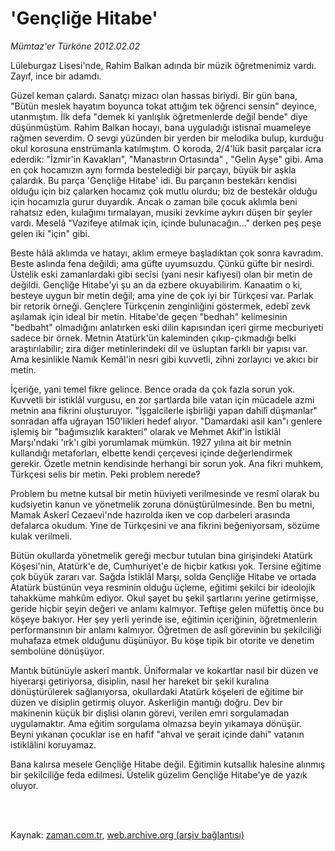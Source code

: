 # 'Gençliğe Hitabe'

*Mümtaz'er Türköne 2012.02.02*

<td class="columnist-detail">
<p>Lüleburgaz Lisesi'nde, Rahim Balkan adında bir müzik öğretmenimiz vardı. Zayıf, ince bir adamdı.</p>
<p>
<div id="haberMetinDiv">
<p>Güzel keman çalardı. Sanatçı mizacı olan hassas biriydi. Bir gün bana, "Bütün meslek hayatım boyunca tokat attığım tek öğrenci sensin" deyince, utanmıştım. İlk defa "demek ki yanlışlık öğretmenlerde değil bende" diye düşünmüştüm. Rahim Balkan hocayı, bana uyguladığı istisnaî muameleye rağmen severdim. O sevgi yüzünden bir yerden bir melodika bulup, kurduğu okul korosuna enstrümanla katılmıştım. O koroda, 2/4'lük basit parçalar icra ederdik: "İzmir'in Kavakları", "Manastırın Ortasında" , "Gelin Ayşe" gibi. Ama en çok hocamızın aynı formda bestelediği bir parçayı, büyük bir aşkla çalardık. Bu parça 'Gençliğe Hitabe' idi. Bu parçanın bestekârı kendisi olduğu için biz çalarken hocamız çok mutlu olurdu; biz de bestekâr olduğu için hocamızla gurur duyardık. Ancak o zaman bile çocuk aklımla beni rahatsız eden, kulağımı tırmalayan, musiki zevkime aykırı düşen bir şeyler vardı. Meselâ "Vazifeye atılmak için, içinde bulunacağın..." derken peş peşe gelen iki "için" gibi.
<p>Beste hâlâ aklımda ve hatayı, aklım ermeye başladıktan çok sonra kavradım. Beste aslında fena değildi; ama güfte uyumsuzdu. Çünkü güfte bir nesirdi. Üstelik eski zamanlardaki gibi secîsi (yani nesir kafiyesi) olan bir metin de değildi. Gençliğe Hitabe'yi şu an da ezbere okuyabilirim. Kanaatim o ki, besteye uygun bir metin değil; ama yine de çok iyi bir Türkçesi var. Parlak bir retorik örneği. Gençlere Türkçenin zenginliğini göstermek, edebî zevk aşılamak için ideal bir metin. Hitabe'de geçen "bedhah" kelimesinin "bedbaht" olmadığını anlatırken eski dilin kapısından içeri girme mecburiyeti sadece bir örnek. Metnin Atatürk'ün kaleminden çıkıp-çıkmadığı belki araştırılabilir; zira diğer metinlerindeki dil ve üsluptan farklı bir yapısı var. Ama kesinlikle Namık Kemâl'in nesri gibi kuvvetli, zihni zorlayıcı ve akıcı bir metin.
<p>İçeriğe, yani temel fikre gelince. Bence orada da çok fazla sorun yok. Kuvvetli bir istiklâl vurgusu, en zor şartlarda bile vatan için mücadele azmi metnin ana fikrini oluşturuyor. "İşgalcilerle işbirliği yapan dahilî düşmanlar" sonradan affa uğrayan 150'likleri hedef alıyor. "Damardaki asil kan"ı genlere işlemiş bir "bağımsızlık karakteri" olarak ve Mehmet Akif'in İstiklâl Marşı'ndaki 'ırk'ı gibi yorumlamak mümkün. 1927 yılına ait bir metnin kullandığı metaforları, elbette kendi çerçevesi içinde değerlendirmek gerekir. Özetle metnin kendisinde herhangi bir sorun yok. Ana fikri muhkem, Türkçesi selis bir metin. Peki problem nerede?
<p>Problem bu metne kutsal bir metin hüviyeti verilmesinde ve resmî olarak bu kudsiyetin kanun ve yönetmelik zoruna dönüştürülmesinde. Ben bu metni, Mamak Askerî Cezaevi'nde hazırolda iken ve cop darbeleri arasında defalarca okudum. Yine de Türkçesini ve ana fikrini beğeniyorsam, sözüme kulak verilmeli.
<p>Bütün okullarda yönetmelik gereği mecbur tutulan bina girişindeki Atatürk Köşesi'nin, Atatürk'e de, Cumhuriyet'e de hiçbir katkısı yok. Tersine eğitime çok büyük zararı var. Sağda İstiklâl Marşı, solda Gençliğe Hitabe ve ortada Atatürk büstünün veya resminin olduğu üçleme, eğitimi şekilci bir ideolojik tahakküme mahkûm ediyor. Okul şayet bu şekil şartlarını yerine getirmişse, geride hiçbir şeyin değeri ve anlamı kalmıyor. Teftişe gelen müfettiş önce bu köşeye bakıyor. Her şey yerli yerinde ise, eğitimin içeriğinin, öğretmenlerin performansının bir anlamı kalmıyor. Öğretmen de aslî görevinin bu şekilciliği muhafaza etmek olduğunu düşünüyor. Bu köşe tipik bir otorite ve denetim sembolüne dönüşüyor.
<p>Mantık bütünüyle askerî mantık. Üniformalar ve kokartlar nasıl bir düzen ve hiyerarşi getiriyorsa, disiplin, nasıl her hareket bir şekil kuralına dönüştürülerek sağlanıyorsa, okullardaki Atatürk köşeleri de eğitime bir düzen ve disiplin getirmiş oluyor. Askerliğin mantığı doğru. Dev bir makinenin küçük bir dişlisi olanın görevi, verilen emri sorgulamadan uygulamaktır. Ama eğitim sorgulama olmazsa beyin yıkamaya dönüşür. Beyni yıkanan çocuklar ise en hafif "ahval ve şerait içinde dahi" vatanın istiklâlini koruyamaz.
<p>Bana kalırsa mesele Gençliğe Hitabe değil. Eğitimin kutsallık halesine alınmış bir şekilciliğe feda edilmesi. Üstelik güzelim Gençliğe Hitabe'ye de yazık oluyor. </p></p></p></p></p></p></p></div>
</p>


<p><br>
		 </br></p></td>

Kaynak: [zaman.com.tr](http://zaman.com.tr/yazar.do?yazino=1238945), [web.archive.org (arşiv bağlantısı)](http://web.archive.org/web/20120206012353/http://www.zaman.com.tr:80/yazar.do?yazino=1238945)
